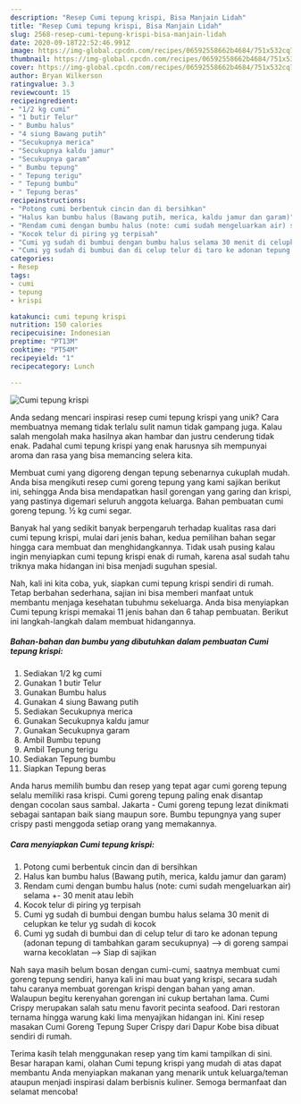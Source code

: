 ```yaml
---
description: "Resep Cumi tepung krispi, Bisa Manjain Lidah"
title: "Resep Cumi tepung krispi, Bisa Manjain Lidah"
slug: 2568-resep-cumi-tepung-krispi-bisa-manjain-lidah
date: 2020-09-18T22:52:46.991Z
image: https://img-global.cpcdn.com/recipes/06592558662b4684/751x532cq70/cumi-tepung-krispi-foto-resep-utama.jpg
thumbnail: https://img-global.cpcdn.com/recipes/06592558662b4684/751x532cq70/cumi-tepung-krispi-foto-resep-utama.jpg
cover: https://img-global.cpcdn.com/recipes/06592558662b4684/751x532cq70/cumi-tepung-krispi-foto-resep-utama.jpg
author: Bryan Wilkerson
ratingvalue: 3.3
reviewcount: 15
recipeingredient:
- "1/2 kg cumi"
- "1 butir Telur"
- " Bumbu halus"
- "4 siung Bawang putih"
- "Secukupnya merica"
- "Secukupnya kaldu jamur"
- "Secukupnya garam"
- " Bumbu tepung"
- " Tepung terigu"
- " Tepung bumbu"
- " Tepung beras"
recipeinstructions:
- "Potong cumi berbentuk cincin dan di bersihkan"
- "Halus kan bumbu halus (Bawang putih, merica, kaldu jamur dan garam)"
- "Rendam cumi dengan bumbu halus (note: cumi sudah mengeluarkan air) selama +- 30 menit atau lebih"
- "Kocok telur di piring yg terpisah"
- "Cumi yg sudah di bumbui dengan bumbu halus selama 30 menit di celupkan ke telur yg sudah di kocok"
- "Cumi yg sudah di bumbui dan di celup telur di taro ke adonan tepung (adonan tepung di tambahkan garam secukupnya) —&gt; di goreng sampai warna kecoklatan —&gt; Siap di sajikan"
categories:
- Resep
tags:
- cumi
- tepung
- krispi

katakunci: cumi tepung krispi 
nutrition: 150 calories
recipecuisine: Indonesian
preptime: "PT13M"
cooktime: "PT54M"
recipeyield: "1"
recipecategory: Lunch

---
```



![Cumi tepung krispi](https://img-global.cpcdn.com/recipes/06592558662b4684/751x532cq70/cumi-tepung-krispi-foto-resep-utama.jpg)

Anda sedang mencari inspirasi resep cumi tepung krispi yang unik? Cara membuatnya memang tidak terlalu sulit namun tidak gampang juga. Kalau salah mengolah maka hasilnya akan hambar dan justru cenderung tidak enak. Padahal cumi tepung krispi yang enak harusnya sih mempunyai aroma dan rasa yang bisa memancing selera kita.

Membuat cumi yang digoreng dengan tepung sebenarnya cukuplah mudah. Anda bisa mengikuti resep cumi goreng tepung yang kami sajikan berikut ini, sehingga Anda bisa mendapatkan hasil gorengan yang garing dan krispi, yang pastinya digemari seluruh anggota keluarga. Bahan pembuatan cumi goreng tepung. ½ kg cumi segar.

Banyak hal yang sedikit banyak berpengaruh terhadap kualitas rasa dari cumi tepung krispi, mulai dari jenis bahan, kedua pemilihan bahan segar hingga cara membuat dan menghidangkannya. Tidak usah pusing kalau ingin menyiapkan cumi tepung krispi enak di rumah, karena asal sudah tahu triknya maka hidangan ini bisa menjadi suguhan spesial.


Nah, kali ini kita coba, yuk, siapkan cumi tepung krispi sendiri di rumah. Tetap berbahan sederhana, sajian ini bisa memberi manfaat untuk membantu menjaga kesehatan tubuhmu sekeluarga. Anda bisa menyiapkan Cumi tepung krispi memakai 11 jenis bahan dan 6 tahap pembuatan. Berikut ini langkah-langkah dalam membuat hidangannya.

<!--inarticleads1-->

##### Bahan-bahan dan bumbu yang dibutuhkan dalam pembuatan Cumi tepung krispi:

1. Sediakan 1/2 kg cumi
1. Gunakan 1 butir Telur
1. Gunakan  Bumbu halus
1. Gunakan 4 siung Bawang putih
1. Sediakan Secukupnya merica
1. Gunakan Secukupnya kaldu jamur
1. Gunakan Secukupnya garam
1. Ambil  Bumbu tepung
1. Ambil  Tepung terigu
1. Sediakan  Tepung bumbu
1. Siapkan  Tepung beras


Anda harus memilih bumbu dan resep yang tepat agar cumi goreng tepung selalu memiliki rasa krispi. Cumi goreng tepung paling enak disantap dengan cocolan saus sambal. Jakarta - Cumi goreng tepung lezat dinikmati sebagai santapan baik siang maupun sore. Bumbu tepungnya yang super crispy pasti menggoda setiap orang yang memakannya. 

<!--inarticleads2-->

##### Cara menyiapkan Cumi tepung krispi:

1. Potong cumi berbentuk cincin dan di bersihkan
1. Halus kan bumbu halus (Bawang putih, merica, kaldu jamur dan garam)
1. Rendam cumi dengan bumbu halus (note: cumi sudah mengeluarkan air) selama +- 30 menit atau lebih
1. Kocok telur di piring yg terpisah
1. Cumi yg sudah di bumbui dengan bumbu halus selama 30 menit di celupkan ke telur yg sudah di kocok
1. Cumi yg sudah di bumbui dan di celup telur di taro ke adonan tepung (adonan tepung di tambahkan garam secukupnya) —&gt; di goreng sampai warna kecoklatan —&gt; Siap di sajikan


Nah saya masih belum bosan dengan cumi-cumi, saatnya membuat cumi goreng tepung sendiri, hanya kali ini mau buat yang krispi, secara sudah tahu caranya membuat gorengan krispi dengan bahan yang aman. Walaupun begitu kerenyahan gorengan ini cukup bertahan lama. Cumi Crispy merupakan salah satu menu favorit pecinta seafood. Dari restoran ternama hingga warung kaki lima menyajikan hidangan ini. Kini resep masakan Cumi Goreng Tepung Super Crispy dari Dapur Kobe bisa dibuat sendiri di rumah. 

Terima kasih telah menggunakan resep yang tim kami tampilkan di sini. Besar harapan kami, olahan Cumi tepung krispi yang mudah di atas dapat membantu Anda menyiapkan makanan yang menarik untuk keluarga/teman ataupun menjadi inspirasi dalam berbisnis kuliner. Semoga bermanfaat dan selamat mencoba!
